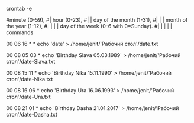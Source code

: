 crontab -e

#minute (0-59),
#|	hour (0-23),
#|	|	day of the month (1-31),
#|	|	|	month of the year (1-12),
#|	|	|	|	day of the week (0-6 with 0=Sunday).
#|	|	|	|	|	commands

00 06 16 * * echo 'date' > /home/jenit/'Рабочий стол'/date.txt  

00 08 05 03 * echo 'Birthday Slava 05.03.1989' > /home/jenit/'Рабочий стол'/date-Slava.txt 

00 08 15 11 * echo 'Birthday Nika 15.11.1990' > /home/jenit/'Рабочий стол'/date-Nika.txt   

00 08 16 06 * echo 'Birthday Ura 16.06.1993' > /home/jenit/'Рабочий стол'/date-Ura.txt  

00 08 21 01 * echo 'Birthday Dasha 21.01.2017' > /home/jenit/'Рабочий стол'/date-Dasha.txt  



